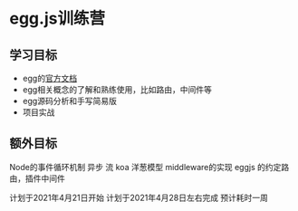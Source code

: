 # egg.js训练营

## 学习目标

- egg的[官方文档](https://eggjs.org/zh-cn/)
- egg相关概念的了解和熟练使用，比如路由，中间件等
- egg源码分析和手写简易版
- 项目实战


## 额外目标

Node的事件循环机制 异步 流 koa 洋葱模型 middleware的实现 eggjs 的约定路由，插件中间件

计划于2021年4月21日开始 计划于2021年4月28日左右完成 预计耗时一周